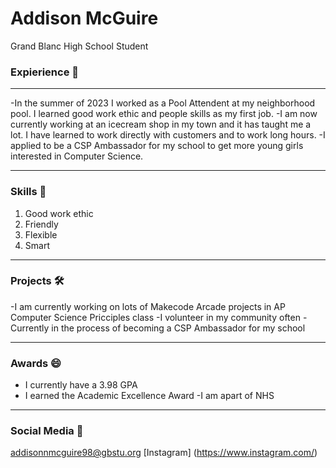 # Addison McGuire
Grand Blanc High School Student
### Expierience 🔭
***
-In the summer of 2023 I worked as a Pool Attendent at my neighborhood pool. I learned good work ethic and people skills as my first job. 
-I am now currently working at an icecream shop in my town and it has taught me a lot. I have learned to work directly with customers and to work long hours.
-I applied to be a CSP Ambassador for my school to get more young girls interested in Computer Science.
***
### Skills 🌱
1. Good work ethic
2. Friendly
3. Flexible
4. Smart
***
### Projects  🛠
-I am currently working on lots of Makecode Arcade projects in AP Computer Science Pricciples class
-I volunteer in my community often
-Currently in the process of becoming a CSP Ambassador for my school
***
### Awards 😄
- I currently have a 3.98 GPA
- I earned the Academic Excellence Award
-I am apart of NHS
***
### Social Media 💬
addisonnmcguire98@gbstu.org
[Instagram] (https://www.instagram.com/)



